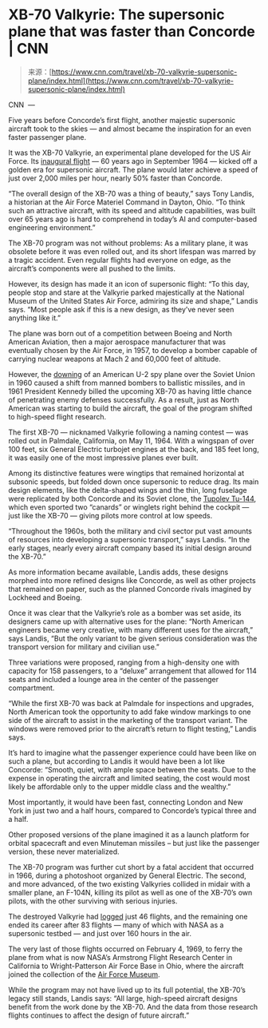 <!--yml
category: 未分类
date: 2024-05-29 12:29:59
-->

# XB-70 Valkyrie: The supersonic plane that was faster than Concorde | CNN

> 来源：[https://www.cnn.com/travel/xb-70-valkyrie-supersonic-plane/index.html](https://www.cnn.com/travel/xb-70-valkyrie-supersonic-plane/index.html)

CNN  — 

Five years before Concorde’s first flight, another majestic supersonic aircraft took to the skies — and almost became the inspiration for an even faster passenger plane.

It was the XB-70 Valkyrie, an experimental plane developed for the US Air Force. Its [inaugural flight](https://www.nasa.gov/aeronautics/xb-70-valkyrie/) — 60 years ago in September 1964 — kicked off a golden era for supersonic aircraft. The plane would later achieve a speed of just over 2,000 miles per hour, nearly 50% faster than Concorde.

“The overall design of the XB-70 was a thing of beauty,” says Tony Landis, a historian at the Air Force Materiel Command in Dayton, Ohio. “To think such an attractive aircraft, with its speed and altitude capabilities, was built over 65 years ago is hard to comprehend in today’s AI and computer-based engineering environment.”

The XB-70 program was not without problems: As a military plane, it was obsolete before it was even rolled out, and its short lifespan was marred by a tragic accident. Even regular flights had everyone on edge, as the aircraft’s components were all pushed to the limits.

However, its design has made it an icon of supersonic flight: “To this day, people stop and stare at the Valkyrie parked majestically at the National Museum of the United States Air Force, admiring its size and shape,” Landis says. “Most people ask if this is a new design, as they’ve never seen anything like it.”

The plane was born out of a competition between Boeing and North American Aviation, then a major aerospace manufacturer that was eventually chosen by the Air Force, in 1957, to develop a bomber capable of carrying nuclear weapons at Mach 2 and 60,000 feet of altitude.

However, the [downing](https://history.state.gov/milestones/1953-1960/u2-incident) of an American U-2 spy plane over the Soviet Union in 1960 caused a shift from manned bombers to ballistic missiles, and in 1961 President Kennedy billed the upcoming XB-70 as having little chance of penetrating enemy defenses successfully. As a result, just as North American was starting to build the aircraft, the goal of the program shifted to high-speed flight research.

The first XB-70 — nicknamed Valkyrie following a naming contest — was rolled out in Palmdale, California, on May 11, 1964\. With a wingspan of over 100 feet, six General Electric turbojet engines at the back, and 185 feet long, it was easily one of the most impressive planes ever built.

Among its distinctive features were wingtips that remained horizontal at subsonic speeds, but folded down once supersonic to reduce drag. Its main design elements, like the delta-shaped wings and the thin, long fuselage were replicated by both Concorde and its Soviet clone, the [Tupolev Tu-144](https://www.cnn.com/style/article/tupolev-tu-144-concordski/index.html), which even sported two “canards” or winglets right behind the cockpit — just like the XB-70 — giving pilots more control at low speeds.

“Throughout the 1960s, both the military and civil sector put vast amounts of resources into developing a supersonic transport,” says Landis. “In the early stages, nearly every aircraft company based its initial design around the XB-70.”

As more information became available, Landis adds, these designs morphed into more refined designs like Concorde, as well as other projects that remained on paper, such as the planned Concorde rivals imagined by Lockheed and Boeing.

Once it was clear that the Valkyrie’s role as a bomber was set aside, its designers came up with alternative uses for the plane: “North American engineers became very creative, with many different uses for the aircraft,” says Landis, “But the only variant to be given serious consideration was the transport version for military and civilian use.”

Three variations were proposed, ranging from a high-density one with capacity for 158 passengers, to a “deluxe” arrangement that allowed for 114 seats and included a lounge area in the center of the passenger compartment.

“While the first XB-70 was back at Palmdale for inspections and upgrades, North American took the opportunity to add fake window markings to one side of the aircraft to assist in the marketing of the transport variant. The windows were removed prior to the aircraft’s return to flight testing,” Landis says.

It’s hard to imagine what the passenger experience could have been like on such a plane, but according to Landis it would have been a lot like Concorde: “Smooth, quiet, with ample space between the seats. Due to the expense in operating the aircraft and limited seating, the cost would most likely be affordable only to the upper middle class and the wealthy.”

Most importantly, it would have been fast, connecting London and New York in just two and a half hours, compared to Concorde’s typical three and a half.

Other proposed versions of the plane imagined it as a launch platform for orbital spacecraft and even Minuteman missiles – but just like the passenger version, these never materialized.

The XB-70 program was further cut short by a fatal accident that occurred in 1966, during a photoshoot organized by General Electric. The second, and more advanced, of the two existing Valkyries collided in midair with a smaller plane, an F-104N, killing its pilot as well as one of the XB-70’s own pilots, with the other surviving with serious injuries.

The destroyed Valkyrie had [logged](https://www.nasa.gov/aeronautics/xb-70-valkyrie/) just 46 flights, and the remaining one ended its career after 83 flights — many of which with NASA as a supersonic testbed — and just over 160 hours in the air.

The very last of those flights occurred on February 4, 1969, to ferry the plane from what is now NASA’s Armstrong Flight Research Center in California to Wright-Patterson Air Force Base in Ohio, where the aircraft joined the collection of the [Air Force Museum](https://www.nationalmuseum.af.mil/Visit/Museum-Exhibits/Fact-Sheets/Display/Article/195767/north-american-xb-70-valkyrie).

While the program may not have lived up to its full potential, the XB-70’s legacy still stands, Landis says: “All large, high-speed aircraft designs benefit from the work done by the XB-70\. And the data from those research flights continues to affect the design of future aircraft.”